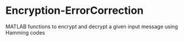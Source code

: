 # Encryption-ErrorCorrection
MATLAB functions to encrypt and decrypt a given input message using Hamming codes
